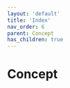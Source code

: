 ```yaml
---
layout: 'default'
title: 'Index'
nav_order: 6
parent: Concept
has_children: true
---
```


# Concept
